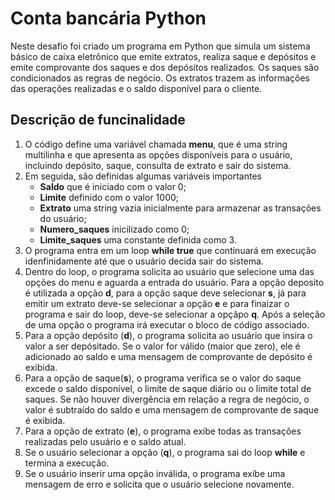 # Conta bancária Python
Neste desafio foi criado um programa em Python que simula um sistema básico de caixa eletrônico que emite extratos, realiza saque e depósitos e emite comprovante dos saques e dos depósitos realizados. Os saques são condicionados as regras de negócio. Os extratos trazem as informações das operações realizadas e o saldo disponível para o cliente.

## Descrição de funcinalidade
1. O código define uma variável chamada **menu**, que é uma string multilinha e que apresenta as opções disponíveis para o usuário, incluindo depósito, saque, consulta de extrato e sair do sistema.
2. Em seguida, são definidas algumas variáveis importantes
   - **Saldo** que é iniciado com o valor 0;
   - **Limite** definido com o valor 1000;
   - **Extrato** uma string vazia inicialmente para armazenar as transações do usuário;
   - **Numero_saques** inicilizado como 0;
   - **Limite_saques** uma constante definida como 3.
3. O programa entra em um loop **while true** que continuará em execução idenfinidamente até que o usuário decida sair do sistema.
4. Dentro do loop, o programa solicita ao usuário que selecione uma das opções do menu e aguarda a entrada do usuário. Para a opção deposito é utilizada a opção **d**, para a opção saque deve selecionar **s**, já para emitir um extrato deve-se selecionar a opção **e** e para finaizar o programa e sair do loop, deve-se selecionar a opçãpo **q**. Após a seleção de uma 
 opção o programa irá executar o bloco de código associado.
5. Para a opção depósito (**d**), o programa solicita ao usuário que insira o valor a ser depósitado. Se o valor for válido (maior que zero), ele é adicionado ao saldo e uma mensagem de comprovante de depósito é exibida.
6. Para a opção de saque(**s**), o programa verifica se o valor do saque excede o saldo disponível, o limite de saque diário ou o limite total de saques. Se não houver divergência em relação a regra de negócio, o valor é subtraído do saldo e uma mensagem de comprovante de saque é exibida.
7. Para a opção de extrato (**e**), o programa exibe todas as transações realizadas pelo usuário e o saldo atual.
8. Se o usuário selecionar a opção (**q**), o programa sai do loop **while** e termina a execução.
9. Se o usuário inserir uma opção inválida, o programa exibe uma mensagem de erro e solicita que o usuário selecione novamente.
